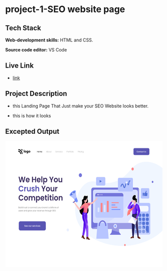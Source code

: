 
# project-1-SEO website page

## Tech Stack

**Web-development skills:** HTML and CSS.

**Source code editor:** VS Code



## Live Link
* [link](https://seofsjs.netlify.app)


## Project Description
* this Landing Page That Just make your SEO Website looks better.

* this is how it looks

## Excepted Output
<img src="output.png"  width="500" height="400">
